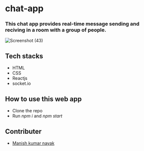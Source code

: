 # chat-app
### This chat app provides real-time message sending and reciving in a room with a group of people.

![Screenshot (43)](https://user-images.githubusercontent.com/77038742/126799911-6a52e81f-b3fb-4f8b-a7c2-cbdd3d1db139.png)

## Tech stacks
* HTML
* CSS
* Reactjs
* socket.io
## How to use this web app
* Clone the repo
* Run *npm i* and *npm start*
## Contributer
* [Manish kumar nayak](https://github.com/manish7377)
